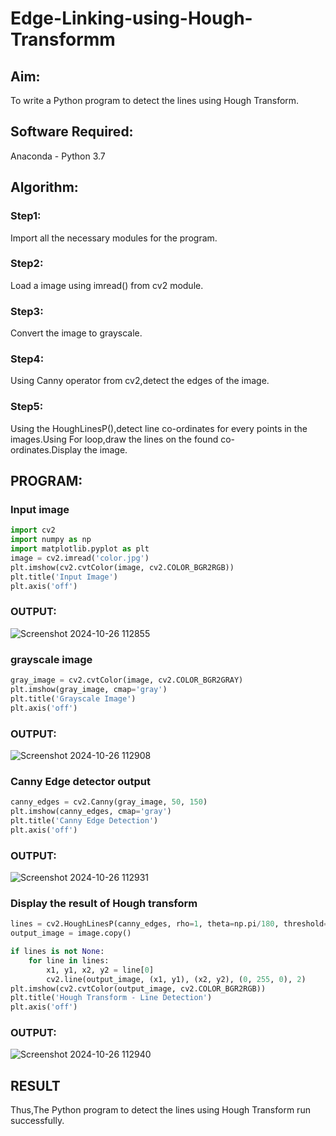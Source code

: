# Edge-Linking-using-Hough-Transformm
## Aim:
To write a Python program to detect the lines using Hough Transform.

## Software Required:
Anaconda - Python 3.7

## Algorithm:
### Step1:
Import all the necessary modules for the program.

### Step2:
Load a image using imread() from cv2 module.

### Step3:
Convert the image to grayscale.

### Step4:
Using Canny operator from cv2,detect the edges of the image.

### Step5:
Using the HoughLinesP(),detect line co-ordinates for every points in the images.Using For loop,draw the lines on the found co-ordinates.Display the image.

## PROGRAM:
### Input image
```py
import cv2
import numpy as np
import matplotlib.pyplot as plt
image = cv2.imread('color.jpg')
plt.imshow(cv2.cvtColor(image, cv2.COLOR_BGR2RGB))
plt.title('Input Image')
plt.axis('off')
```
### OUTPUT:
![Screenshot 2024-10-26 112855](https://github.com/user-attachments/assets/e054dc2e-f2c9-4240-b730-a8703fd1d27b)

### grayscale image
```py
gray_image = cv2.cvtColor(image, cv2.COLOR_BGR2GRAY)
plt.imshow(gray_image, cmap='gray')
plt.title('Grayscale Image')
plt.axis('off')
```
### OUTPUT:
![Screenshot 2024-10-26 112908](https://github.com/user-attachments/assets/69301546-1ee0-4751-8377-9ba3bf8d58a8)

### Canny Edge detector output
```py
canny_edges = cv2.Canny(gray_image, 50, 150)
plt.imshow(canny_edges, cmap='gray')
plt.title('Canny Edge Detection')
plt.axis('off')
```
### OUTPUT:
![Screenshot 2024-10-26 112931](https://github.com/user-attachments/assets/7fe9afe6-9548-4f70-b38f-b438c8312cbb)

### Display the result of Hough transform
```py
lines = cv2.HoughLinesP(canny_edges, rho=1, theta=np.pi/180, threshold=100, minLineLength=100, maxLineGap=100)
output_image = image.copy()

if lines is not None:
    for line in lines:
        x1, y1, x2, y2 = line[0]
        cv2.line(output_image, (x1, y1), (x2, y2), (0, 255, 0), 2)
plt.imshow(cv2.cvtColor(output_image, cv2.COLOR_BGR2RGB))
plt.title('Hough Transform - Line Detection')
plt.axis('off')
```
### OUTPUT:
![Screenshot 2024-10-26 112940](https://github.com/user-attachments/assets/a2c4238a-e103-43d9-a891-e60ee2e02c0c)

## RESULT
Thus,The Python program to detect the lines using Hough Transform run successfully.
